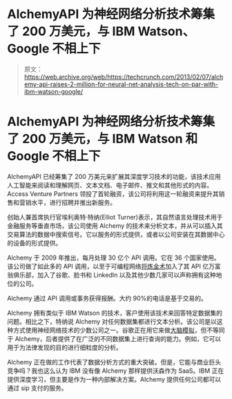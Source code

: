 # AlchemyAPI 为神经网络分析技术筹集了 200 万美元，与 IBM Watson、Google  不相上下

> 原文：<https://web.archive.org/web/https://techcrunch.com/2013/02/07/alchemy-api-raises-2-million-for-neural-net-analysis-tech-on-par-with-ibm-watson-google/>

# AlchemyAPI 为神经网络分析技术筹集了 200 万美元，与 IBM Watson 和 Google 不相上下

AlchemyAPI 已经筹集了 200 万美元来扩展其深度学习技术的功能，该技术应用人工智能来阅读和理解网页、文本文档、电子邮件、推文和其他形式的内容。Access Venture Partners 领投了首轮融资，该公司将利用这一轮融资来提升其销售和营销水平，进行招聘并推出新服务。

创始人兼首席执行官埃利奥特·特纳(Elliot Turner)表示，其自然语言处理技术用于金融服务等垂直市场，该公司使用 Alchemy 的技术来分析文本，并从可以插入其交易算法的数据中搜索信号。它以服务的形式提供，或者以公司安装在其数据中心的设备的形式提供。

Alchemy 于 2009 年推出，每月处理 30 亿个 API 调用。它在 36 个国家使用。该公司做了如此多的 API 调用，以至于可编程网络[将炼金术](https://web.archive.org/web/20230329150225/http://blog.programmableweb.com/2011/09/16/new-api-billionaire-text-extractor-alchemy/)加入了其 API 亿万富翁俱乐部，加入了谷歌、脸书和 LinkedIn 以及其他少数几家可以声称拥有这种地位的公司。

Alchemy 通过 API 调用或事务获得报酬。大约 90%的电话是基于交易的。

Alchemy 拥有类似于 IBM Watson 的技术，客户使用该技术来回答特定数据集的问题。相比之下，特纳说 Alchemy 对任何数据集都进行文本分析。该公司是以这种方式使用神经网络技术的少数公司之一。谷歌正在用它来做[大脑模拟](https://web.archive.org/web/20230329150225/http://googleblog.blogspot.com/2012/06/using-large-scale-brain-simulations-for.html)，但不等同于 Alchemy，后者提供了在广泛的不同数据集上进行查询的能力。例如，它可以用于为法律发现的目的进行细粒度的分析。

Alchemy 正在做的工作代表了数据分析方式的重大突破。但是，它能与商业巨头竞争吗？我也这么认为 IBM 没有像 Alchemy 那样提供沃森作为 SaaS。IBM 正在提供深度学习，但主要是作为一种内部解决方案。Alchemy 提供任何公司都可以通过 sip 支付的服务。